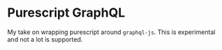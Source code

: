# Purescript GraphQL

My take on wrapping purescript around `graphql-js`. This is experimental and not a lot is supported.
